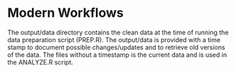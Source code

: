 # **Modern Workflows**

The output/data directory contains the clean data at the time of running the data preparation script (PREP.R). The output/data is provided with a time stamp to document possible changes/updates and to retrieve old versions of the data. 
The files without a timestamp is the current data and is used in the ANALYZE.R script. 
